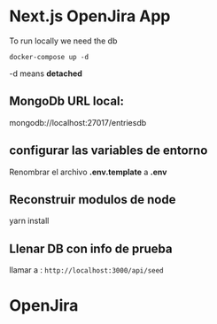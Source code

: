 # Next.js OpenJira App

To run locally we need the db

```
docker-compose up -d
```

-d means **detached**

## MongoDb URL local:

mongodb://localhost:27017/entriesdb

## configurar las variables de entorno

Renombrar el archivo **.env.template** a **.env**

## Reconstruir modulos de node

yarn install

## Llenar DB con info de prueba

llamar a :
`http://localhost:3000/api/seed `
# OpenJira
